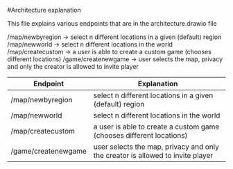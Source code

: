 #Architecture explanation

This file explains various endpoints that are in the architecture.drawio file

/map/newbyregion -> select n different locations in a given (default) region
/map/newworld -> select n different locations in the world
/map/createcustom -> a user is able to create a custom game (chooses different locations)
/game/createnewgame -> user selects the map, privacy and only the creator is allowed to invite player

|Endpoint           | Explanation                  		                      					   |
|-------------------|------------------------------------------------------------------------------|
|/map/newbyregion   |select n different locations in a given (default) region	  				   |
|/map/newworld      |select n different locations in the world                   				   |
|/map/createcustom  |a user is able to create a custom game (chooses different locations)		   |
|/game/createnewgame|user selects the map, privacy and only the creator is allowed to invite player|